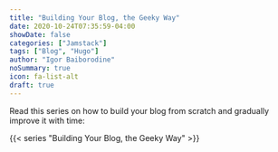 ```yaml
---
title: "Building Your Blog, the Geeky Way"
date: 2020-10-24T07:35:59-04:00
showDate: false
categories: ["Jamstack"]
tags: ["Blog", "Hugo"]
author: "Igor Baiborodine"
noSummary: true
icon: fa-list-alt
draft: true
---
```


Read this series on how to build your blog from scratch and gradually improve it with time:

{{< series "Building Your Blog, the Geeky Way" >}}
